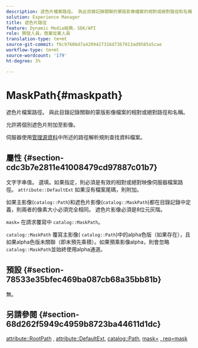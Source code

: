 ```yaml
---
description: 遮色片檔案路徑。 與此目錄記錄關聯的蒙版影像檔案的相對或絕對路徑和名稱。
solution: Experience Manager
title: 遮色片路徑
feature: Dynamic Media經典，SDK/API
role: 開發人員，商業從業人員
translation-type: tm+mt
source-git-commit: f6c97606d7a4209427316d7367013ad9585a5cae
workflow-type: tm+mt
source-wordcount: '179'
ht-degree: 3%

---
```



# MaskPath{#maskpath}

遮色片檔案路徑。 與此目錄記錄關聯的蒙版影像檔案的相對或絕對路徑和名稱。

允許將個別遮色片附加至影像。

伺服器使用[管理源資料](/help/aem-is-ir-api/is-api/image-serving-api-ref/c-configuration-and-administration/c-configuration-and-administration.md)中所述的路徑解析規則查找資料檔案。

## 屬性 {#section-cdc3b7e2811e41008479cd97887c01b7}

文字字串值。 選填。如果指定，則必須是有效的相對或絕對映像伺服器檔案路徑。 `attribute::DefaultExt` 如果沒有檔案尾碼，則附加。

如果主影像(`catalog::Path`)和遮色片影像(`catalog::MaskPath`)都在目錄記錄中定義，則兩者的像素大小必須完全相同。 遮色片影像必須是8位元灰階。

`mask=` 在請求覆寫中 `catalog::MaskPath`。

`catalog::MaskPath` 覆寫主影像( `catalog::Path`)中的alpha色版（如果存在），且如果alpha色版未關聯（即未預先乘積）。如果預乘影像alpha，則會忽略`catalog::MaskPath`並始終使用alpha通道。

## 預設 {#section-78533e35bfec469ba087cb68a35bb81b}

無。

## 另請參閱 {#section-68d262f5949c4959b8723ba44611d1dc}

[attribute::RootPath](/help/aem-is-ir-api/is-api/image-catalog/image-serving-api-ref/c-image-catalog-reference/c-attributes-reference/r-rootpath.md) ,  [attribute::DefaultExt](/help/aem-is-ir-api/is-api/image-catalog/image-serving-api-ref/c-image-catalog-reference/c-attributes-reference/r-defaultext.md),  [catalog::Path](../../../../../../is-api/image-catalog/image-serving-api-ref/c-image-catalog-reference/c-image-svg-data-reference/c-image-data-reference/r-path-cat.md#reference-306afcaff172440ca81b85da8d78213c),  [mask=](/help/aem-is-ir-api/is-api/http-ref/image-serving-api-ref/c-http-protocol-reference/c-command-reference/r-mask.md) [, req=mask](/help/aem-is-ir-api/is-api/http-ref/image-serving-api-ref/c-http-protocol-reference/c-command-reference/r-req/r-req.md)
